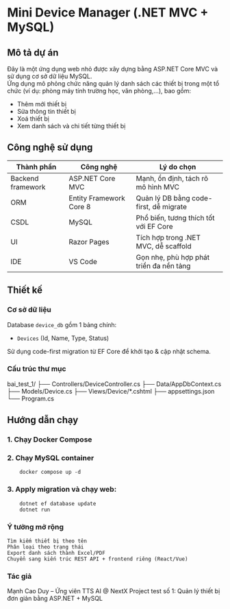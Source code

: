 # Mini Device Manager (.NET MVC + MySQL)

## Mô tả dự án
Đây là một ứng dụng web nhỏ được xây dựng bằng ASP.NET Core MVC và sử dụng cơ sở dữ liệu MySQL.  
Ứng dụng mô phỏng chức năng quản lý danh sách các thiết bị trong một tổ chức (ví dụ: phòng máy tính trường học, văn phòng,...), bao gồm:

- Thêm mới thiết bị
- Sửa thông tin thiết bị
- Xoá thiết bị
- Xem danh sách và chi tiết từng thiết bị

## Công nghệ sử dụng

| Thành phần             | Công nghệ               | Lý do chọn                             |
|------------------------|-------------------------|----------------------------------------|
| Backend framework      | ASP.NET Core MVC        | Mạnh, ổn định, tách rõ mô hình MVC     |
| ORM                    | Entity Framework Core 8 | Quản lý DB bằng code-first, dễ migrate |
| CSDL                   | MySQL                   | Phổ biến, tương thích tốt với EF Core  |
| UI                     | Razor Pages             | Tích hợp trong .NET MVC, dễ scaffold   |
| IDE                    | VS Code                 | Gọn nhẹ, phù hợp phát triển đa nền tảng|

## Thiết kế

### Cơ sở dữ liệu
Database `device_db` gồm 1 bảng chính:
- `Devices` (Id, Name, Type, Status)

Sử dụng code-first migration từ EF Core để khởi tạo & cập nhật schema.

### Cấu trúc thư mục
bai_test_1/
├── Controllers/DeviceController.cs
├── Data/AppDbContext.cs
├── Models/Device.cs
├── Views/Device/*.cshtml
├── appsettings.json
└── Program.cs

## Hướng dẫn chạy

### 1. Chạy Docker Compose
### 2. Chạy MySQL container
        docker compose up -d
### 3. Apply migration và chạy web:
        dotnet ef database update
        dotnet run
        
### Ý tưởng mở rộng
    Tìm kiếm thiết bị theo tên
    Phân loại theo trạng thái
    Export danh sách thành Excel/PDF
    Chuyển sang kiến trúc REST API + frontend riêng (React/Vue)

### Tác giả
Mạnh Cao Duy – Ứng viên TTS AI @ NextX
Project test số 1: Quản lý thiết bị đơn giản bằng ASP.NET + MySQL